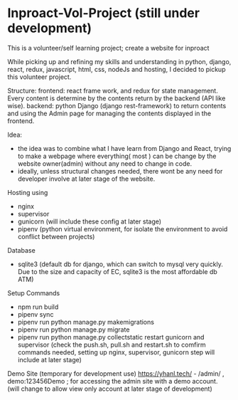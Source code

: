 # Inproact-Vol-Project (still under development)
This is a volunteer/self learning project; create a website for inproact

While picking up and refining my skills and understanding in python, django, react, redux, javascript, html, css, nodeJs and hosting, I decided to pickup this volunteer project. 

Structure:
  frontend: react frame work, and redux for state management. Every content is determine by the contents return by the backend (API like wise). 
  backend: python Django (django rest-framework) to return contents and using the Admin page for managing the contents displayed in the frontend. 
  
 Idea:
  - the idea was to combine what I have learn from Django and React, trying to make a webpage where everything( most ) can be change by the website owner(admin) without any need to change in code. 
  - ideally, unless structural changes needed, there wont be any need for developer involve at later stage of the website.
  
  
Hosting using
  - nginx
  - supervisor
  - gunicorn
  (will include these config at later stage) 
  - pipenv (python virtual environment, for isolate the environment to avoid conflict between projects)
  
  
 Database
  - sqlite3 (default db for django, which can switch to mysql very quickly. Due to the size and capacity of EC, sqlite3 is the most affordable db ATM) 
  
 
 Setup Commands
  - npm run build
  - pipenv sync
  - pipenv run python manage.py makemigrations
  - pipenv run python manage.py migrate
  - pipenv run python manage.py collectstatic
  restart gunicorn and supervisor
  (check the push.sh, pull.sh and restart.sh to comfirm commands needed, setting up nginx, supervisor, gunicorn step will include at later stage)
 
 Demo Site (temporary for development use)
  https://yhanl.tech/
    - /admin/ , demo:123456Demo ; for accessing the admin site with a demo account. (will change to allow view only account at later stage of development) 
    
